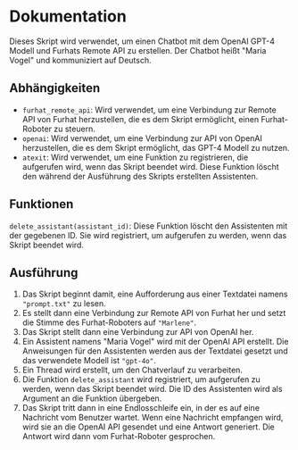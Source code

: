 # Dokumentation

Dieses Skript wird verwendet, um einen Chatbot mit dem OpenAI GPT-4 Modell und Furhats Remote API zu erstellen. Der Chatbot heißt "Maria Vogel" und kommuniziert auf Deutsch.

## Abhängigkeiten

- `furhat_remote_api`: Wird verwendet, um eine Verbindung zur Remote API von Furhat herzustellen, die es dem Skript ermöglicht, einen Furhat-Roboter zu steuern.
- `openai`: Wird verwendet, um eine Verbindung zur API von OpenAI herzustellen, die es dem Skript ermöglicht, das GPT-4 Modell zu nutzen.
- `atexit`: Wird verwendet, um eine Funktion zu registrieren, die aufgerufen wird, wenn das Skript beendet wird. Diese Funktion löscht den während der Ausführung des Skripts erstellten Assistenten.

## Funktionen

`delete_assistant(assistant_id)`: Diese Funktion löscht den Assistenten mit der gegebenen ID. Sie wird registriert, um aufgerufen zu werden, wenn das Skript beendet wird.

## Ausführung

1. Das Skript beginnt damit, eine Aufforderung aus einer Textdatei namens `"prompt.txt"` zu lesen.
2. Es stellt dann eine Verbindung zur Remote API von Furhat her und setzt die Stimme des Furhat-Roboters auf `"Marlene"`.
3. Das Skript stellt dann eine Verbindung zur API von OpenAI her.
4. Ein Assistent namens "Maria Vogel" wird mit der OpenAI API erstellt. Die Anweisungen für den Assistenten werden aus der Textdatei gesetzt und das verwendete Modell ist `"gpt-4o"`.
5. Ein Thread wird erstellt, um den Chatverlauf zu verarbeiten.
6. Die Funktion `delete_assistant` wird registriert, um aufgerufen zu werden, wenn das Skript beendet wird. Die ID des Assistenten wird als Argument an die Funktion übergeben.
7. Das Skript tritt dann in eine Endlosschleife ein, in der es auf eine Nachricht vom Benutzer wartet. Wenn eine Nachricht empfangen wird, wird sie an die OpenAI API gesendet und eine Antwort generiert. Die Antwort wird dann vom Furhat-Roboter gesprochen.
